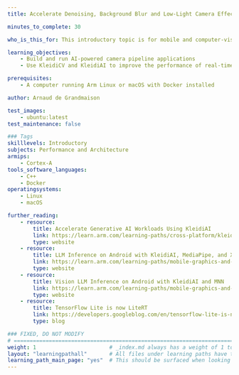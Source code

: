 ```yaml
---
title: Accelerate Denoising, Background Blur and Low-Light Camera Effects with KleidiAI and KleidiCV

minutes_to_complete: 30

who_is_this_for: This introductory topic is for mobile and computer-vision developers, camera pipeline engineers, and performance-minded practitioners who want to optimize real-time camera effects on Arm using KleidiAI and KleidiCV.

learning_objectives:
    - Build and run AI-powered camera pipeline applications
    - Use KleidiCV and KleidiAI to improve the performance of real-time camera pipelines

prerequisites:
    - A computer running Arm Linux or macOS with Docker installed

author: Arnaud de Grandmaison

test_images:
    - ubuntu:latest
test_maintenance: false

### Tags
skilllevels: Introductory
subjects: Performance and Architecture
armips:
    - Cortex-A
tools_software_languages:
    - C++
    - Docker
operatingsystems:
    - Linux
    - macOS

further_reading:
    - resource:
        title: Accelerate Generative AI Workloads Using KleidiAI
        link: https://learn.arm.com/learning-paths/cross-platform/kleidiai-explainer
        type: website
    - resource:
        title: LLM Inference on Android with KleidiAI, MediaPipe, and XNNPACK
        link: https://learn.arm.com/learning-paths/mobile-graphics-and-gaming/kleidiai-on-android-with-mediapipe-and-xnnpack/
        type: website
    - resource:
        title: Vision LLM Inference on Android with KleidiAI and MNN
        link: https://learn.arm.com/learning-paths/mobile-graphics-and-gaming/vision-llm-inference-on-android-with-kleidiai-and-mnn/
        type: website
    - resource:
        title: TensorFlow Lite is now LiteRT
        link: https://developers.googleblog.com/en/tensorflow-lite-is-now-litert/
        type: blog

### FIXED, DO NOT MODIFY
# ================================================================================
weight: 1                       # _index.md always has a weight of 1 to order correctly
layout: "learningpathall"       # All files under learning paths have this same wrapper
learning_path_main_page: "yes"  # This should be surfaced when looking for related content. Only set for _index.md of learning path content.
---
```


